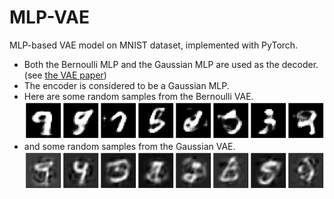 # MLP-VAE
MLP-based VAE model on MNIST dataset, implemented with PyTorch.

- Both the Bernoulli MLP and the Gaussian MLP are used as the decoder. (see [the VAE paper](https://arxiv.org/abs/1312.6114))
- The encoder is considered to be a Gaussian MLP.
- Here are some random samples from the Bernoulli VAE.
![bernoulli](./figure/bernoulli.png)
- and some random samples from the Gaussian VAE.
![gaussian](./figure/gaussian.png)